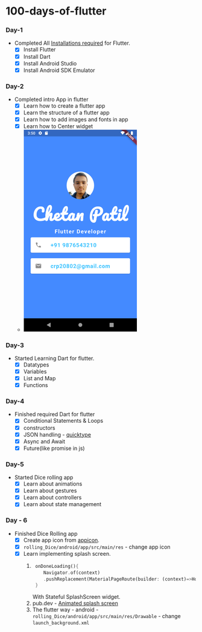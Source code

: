 # 100-days-of-flutter

### Day-1

-   Completed All [Installations required](https://docs.flutter.dev/get-started/install/windows) for Flutter.
    -   [x] Install Flutter
    -   [x] Install Dart
    -   [x] Install Android Studio
    -   [x] Install Android SDK Emulator

### Day-2

-   Completed intro App in flutter
    -   [x] Learn how to create a flutter app
    -   [x] Learn the structure of a flutter app
    -   [x] Learn how to add images and fonts in app
    -   [x] Learn how to Center widget
    -   <img src="images/introApp.png" alt="mobile screenshot" style="width: 300px;">

### Day-3

-   Started Learning Dart for flutter.
    -   [x] Datatypes
    -   [x] Variables
    -   [x] List and Map
    -   [x] Functions

### Day-4

-   Finished required Dart for flutter
    -   [x] Conditional Statements & Loops
    -   [x] constructors
    -   [x] JSON handling - [quicktype](https://quicktype.io/)
    -   [x] Async and Await
    -   [x] Future(like promise in js)

### Day-5

-   Started Dice rolling app
    -   [x] Learn about animations
    -   [x] Learn about gestures
    -   [x] Learn about controllers
    -   [x] Learn about state management

### Day - 6

-   Finished Dice Rolling app
    -   [x] Create app icon from [appicon](https://appicon.co/).
    -   [x] `rolling_Dice/android/app/src/main/res` - change app icon
    -   [x] Learn implementing splash screen.
        1. ```dart
            onDoneLoading(){
               Navigator.of(context)
               .pushReplacement(MaterialPageRoute(builder: (context)=>HomeScreen()))
            }
           ```
            With Stateful SplashScreen widget.
        2. pub.dev - [Animated splash screen](https://pub.dev/packages/animated_splash_screen)
        3. The flutter way - android - `rolling_Dice/android/app/src/main/res/Drawable` - change `launch_background.xml`
